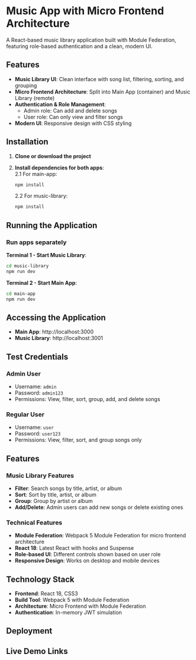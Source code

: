 # Music App with Micro Frontend Architecture

A React-based music library application built with Module Federation, featuring role-based authentication and a clean, modern UI.

## Features

- **Music Library UI**: Clean interface with song list, filtering, sorting, and grouping
- **Micro Frontend Architecture**: Split into Main App (container) and Music Library (remote)
- **Authentication & Role Management**:
  - Admin role: Can add and delete songs
  - User role: Can only view and filter songs
- **Modern UI**: Responsive design with CSS styling

## Installation

1. **Clone or download the project**

2. **Install dependencies for both apps**:<br/>
   2.1 For main-app:

   ```bash
   npm install
   ```
   2.2 For music-library:
    ```bash
   npm install
   ```

## Running the Application

### Run apps separately

**Terminal 1 - Start Music Library**:

```bash
cd music-library
npm run dev
```

**Terminal 2 - Start Main App**:

```bash
cd main-app
npm run dev
```

## Accessing the Application

- **Main App**: http://localhost:3000
- **Music Library**: http://localhost:3001

## Test Credentials

### Admin User

- Username: `admin`
- Password: `admin123`
- Permissions: View, filter, sort, group, add, and delete songs

### Regular User

- Username: `user`
- Password: `user123`
- Permissions: View, filter, sort, and group songs only

## Features

### Music Library Features

- **Filter**: Search songs by title, artist, or album
- **Sort**: Sort by title, artist, or album
- **Group**: Group by artist or album
- **Add/Delete**: Admin users can add new songs or delete existing ones

### Technical Features

- **Module Federation**: Webpack 5 Module Federation for micro frontend architecture
- **React 18**: Latest React with hooks and Suspense
- **Role-based UI**: Different controls shown based on user role
- **Responsive Design**: Works on desktop and mobile devices

## Technology Stack

- **Frontend**: React 18, CSS3
- **Build Tool**: Webpack 5 with Module Federation
- **Architecture**: Micro Frontend with Module Federation
- **Authentication**: In-memory JWT simulation

## Deployment

## Live Demo Links

